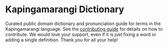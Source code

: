 
# Kapingamarangi Dictionary

Curated public domain dictionary and pronunciation guide for terms in the Kapingamarangi language. See the [contributing guide](https://github.com/drumworkteam/term/blob/make/.github/contributing.md) for details on how to contribute. We would love your support, even if it is just fixing a word or adding a single definition. Thank you for all your help!
